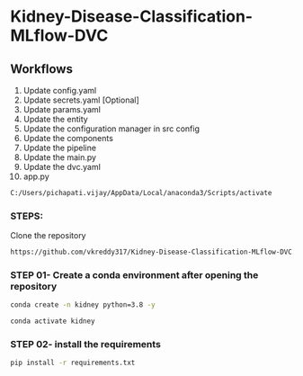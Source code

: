 # Kidney-Disease-Classification-MLflow-DVC

## Workflows
1. Update config.yaml
2. Update secrets.yaml [Optional]
3. Update params.yaml
4. Update the entity
5. Update the configuration manager in src config
6. Update the components
7. Update the pipeline
8. Update the main.py
9. Update the dvc.yaml
10. app.py

```bash
C:/Users/pichapati.vijay/AppData/Local/anaconda3/Scripts/activate
```

### STEPS:

Clone the repository
```bash
https://github.com/vkreddy317/Kidney-Disease-Classification-MLflow-DVC.git
```

### STEP 01- Create a conda environment after opening the repository
```bash
conda create -n kidney python=3.8 -y
```


```bash
conda activate kidney
```

### STEP 02- install the requirements

```bash
pip install -r requirements.txt
```

